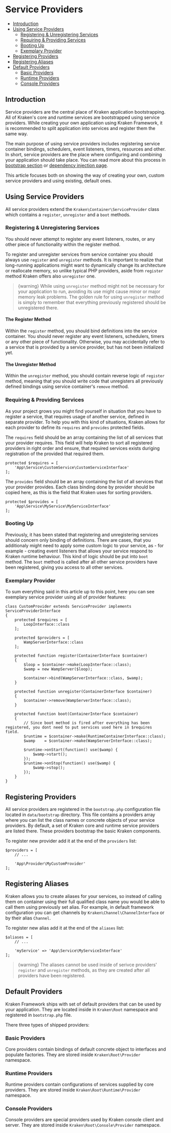 # Service Providers

- [Introduction](#introduction)
- [Using Service Providers](#using-service-providers)
    - [Registering & Unregistering Services](#registering-and-unregistering-services)
    - [Requiring & Providing Services](#requiring-and-providing-services)
    - [Booting Up](#booting-up)
    - [Exemplary Provider](#exemplary-provider)
- [Registering Providers](#registering-providers)
- [Registering Aliases](#registering-aliases)
- [Default Providers](#default-providers)
    - [Basic Providers](#basic-providers)
    - [Runtime Providers](#runtime-providers)
    - [Console Providers](#console-providers)

<a name="introduction"></a>
## Introduction

Service providers are the central place of Kraken application bootstrapping. All of Kraken's core and runtime services are bootstrapped using service providers. While creating your own application using Kraken Framework, it is recommended to split application into services and register them the same way.

The main purpose of using service providers includes registering service container bindings, schedulers, event listeners, timers, resources and other. In short, service providers are the place where configuring and combining your application should take place. You can read more about this process in [bootstrap section](/docs/{{version}}/bootstrap) or [dependency injection page](http://www.phptherightway.com/#dependency_injection).

This article focuses both on showing the way of creating your own, custom service providers and using existing, default ones.

<a name="using-service-providers"></a>
## Using Service Providers

All service providers extend the `Kraken\Container\ServiceProvider` class which contains a `register`, `unregister` and a `boot` methods.

<a name="registering-and-unregistering-services"></a>
### Registering & Unregistering Services

You should never attempt to register any event listeners, routes, or any other piece of functionality within the register method.

To register and unregister services from service container you should always use `register` and `unregister` methods. It is important to realize that long-running applications might want to dynamically change its architecture or reallocate memory, so unlike typical PHP providers, aside from `register` method Kraken offers also `unregister` one.

> {warning} While using `unregister` method might not be necessary for your application to run, avoiding its use might cause minor or major memory leak problems. The golden rule for using `unregister` method is simply to remember that everything previously registered should be unregistered there.

#### The Register Method

Within the `register` method, you should bind definitions into the service container. You should never register any event listeners, schedulers, timers or any other piece of functionality. Otherwise, you may accidentally refer to a service that is provided by a service provider, but has not been initialized yet.

#### The Unregister Method

Within the `unregister` method, you should contain reverse logic of `register` method, meaning that you should write code that unregisters all previously defined bindings using service container's `remove` method.

<a name="requiring-and-providing-services"></a>
### Requiring & Providing Services

As your project grows you might find yourself in situation that you have to register a service, that requires usage of another service, defined in separate provider. To help you with this kind of situations, Kraken allows for each provider to define its `requires` and `provides` protected fields.

The `requires` field should be an array containing the list of all services that your provider requires. This field will help Kraken to sort all registered providers in right order and ensure, that required services exists duriging registration of the provided that required them.

    protected $requires = [
        'App\Service\CustomService\CustomServiceInterface'  
    ];

The `provides` field should be an array containing the list of all services that your provider provides. Each class binding done by provider should be copied here, as this is the field that Kraken uses for sorting providers.

    protected $provides = [
        'App\Service\MyService\MyServiceInterface'  
    ];

<a name="booting-up"></a>
### Booting Up

Previously, it has been stated that registering and unregistering services should concern only binding of definitions. There are cases, that you additionaly might need to apply some custom logic to your service, as - for example - creating event listeners that allows your service respond to Kraken runtime behaviour. This kind of logic should be put into `boot` method. The `boot` method is called after all other service providers have been registered, giving you access to all other services. 

<a name="exemplary-provider"></a>
### Exemplary Provider

To sum everything said in this article up to this point, here you can see exemplary service provider using all of provider features:

    class CustomProvider extends ServiceProvider implements ServiceProviderInterface
    {
        protected $requires = [
            LoopInterface::class
        ];
        
        protected $providers = [
            WampServerInterface::class
        ];
        
        protected function register(ContainerInterface $container)
        {
            $loop = $container->make(LoopInterface::class);
            $wamp = new WampServer($loop);
            
            $container->bind(WampServerInterface::class, $wamp);
        }
        
        protected function unregister(ContainerInterface $container)
        {
            $container->remove(WampServerInterface::class);
        }
        
        protected function boot(ContainerInterface $container)
        {
            // Since boot method is fired after everything has been registered, you dont need to put services used here in $requires field.
            $runtime = $container->make(RuntimeContainerInterface::class);
            $wamp    = $container->make(WampServerInterface::class);
            
            $runtime->onStart(function() use($wamp) {
                $wamp->start();
            });
            $runtime->onStop(function() use($wamp) {
                $wamp->stop();
            });
        }
    }

<a name="registering-providers"></a>
## Registering Providers

All service providers are registered in the `bootstrap.php` configuration file located in `data/bootstrap` directory. This file contains a providers array where you can list the class names or concrete objects of your service providers. By default, a set of Kraken core and runtime service providers are listed there. These providers bootstrap the basic Kraken components.

To register new provider add it at the end of the `providers` list:

    $providers = [
        // ...
        
        'App\Provider\MyCustomProvider'
    ];

<a name="registering-aliases"></a>
## Registering Aliases

Kraken allows you to create aliases for your services, so instead of calling them on container using their full qualified class name you would be able to call them using previously set alias. For example, in default framework configuration you can get channels by `Kraken\Channel\ChannelInterface` or by their alias `Channel`.

To register new alias add it at the end of the `aliases` list:

    $aliases = [
        // ...
        
        'myService' => 'App\Service\MyServiceInterface'
    ];

> {warning} The aliases cannot be used inside of serivce providers' `register` and `unregister` methods, as they are created after all providers have been registered.

<a name="default-providers"></a>
## Default Providers

Kraken Framework ships with set of default providers that can be used by your application. They are located inside in `Kraken\Root` namespace and registered in `bootstrap.php` file.

There three types of shipped providers:

<a name="basic-providers"></a>
### Basic Providers

Core providers contain bindings of default concrete object to interfaces and populate factories. They are stored inside `Kraken\Root\Provider` namespace.

<a name="runtime-providers"></a>
### Runtime Providers

Runtime providers contain configurations of services supplied by core providers. They are stored inside `Kraken\Root\Runtime\Provider` namespace.

<a name="console-providers"></a>
### Console Providers

Console providers are special providers used by Kraken console client and server. They are stored inside `Kraken\Root\Console\Provider` namespace.
